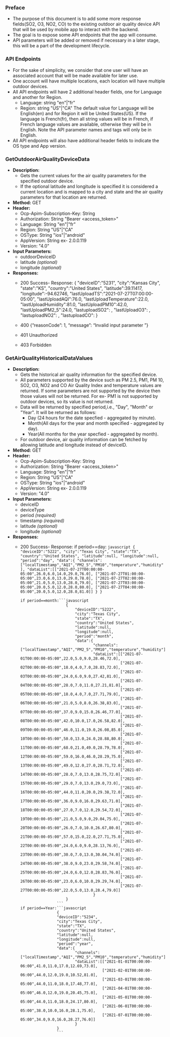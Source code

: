 ### Preface
- The purpose of this document is to add some more response fields(SO2, O3, NO2, CO) to the existing outdoor air quality device API that will be used by mobile app to interact with the backend.
- The goal is to expose some API endpoints that the app will consume.
- API parameters will be added or removed if necessary in a later stage, this will be a part of the development lifecycle.

### API Endpoints
- For the sake of simplicity, we consider that one user will have an associated account that will be made available for later use.
- One account will have multiple locations, each location will have multiple outdoor devices.
- All API endpoints will have 2 additional header fields, one for Language and another for Region.
  - Language: string    "en"|"fr"
  - Region: string      "US"|"CA"
  The default value for Language will be English(en) and for Region it will be United States(US). If the language is French(fr), then all string values will be in French, if French language values are available, otherwise they will be in English. Note the API parameter names and tags will only be in English.
- All API endpoints will also have additional header fields to indicate the OS type and App version.

### GetOutdoorAirQualityDeviceData
- **Description:**
  - Gets the current values for the air quality parameters for the specified outdoor device.
  - If the optional latitude and longitude is specified it is considered a current location and is mapped to a city and state and the air quality parameters for that location are returned.
- **Method:** GET
- **Header:**
  - Ocp-Apim-Subscription-Key: String
  - Authorization: String 	"Bearer <access_token>"
  - Language: String	"en"|"fr"
  - Region: String		"US"|"CA"
  - OSType: String		"ios"|"android"
  - AppVersion: String	ex- 2.0.0.119
  - Version: "4.0"
- **Input Parameters:**
  - outdoorDeviceID
  - latitude *(optional)*
  - longitude *(optional)*
- **Responses:**
  - 200 	Success- Response:
							{
							"deviceID":"5231",
							"city":"Kansas City",
							"state":"KS",
							"country":"United States",
							"latitude":39.11417,
							"longitude":-94.62746,
							"lastUploadTS":"2021-07-27T07:00:00-05:00",
							"lastUploadAQI":76.0,
							"lastUploadTemperature":22.0,
							"lastUploadHumidity":81.0,
							"lastUploadPM10":42.0,
							"lastUploadPM2_5":24.0,
							"lastuploadSO2": ,
							"lastUploadO3": ,
							"lastuploadNO2": ,
							"lastuploadCO": 
							}
	
  - 400     {“reasonCode”: 1, “message”: “Invalid input parameter ”}
  - 401 	Unauthorized
  - 403 	Forbidden


### GetAirQualityHistoricalDataValues
- **Description:**
  - Gets the historical air quality information for the specified device.
  - All parameters supported by the device such as PM 2.5, PM1, PM 10, SO2, O3, NO2 and CO Air Quality Index and temperature values are returned. If some parameters are not supported by the device then those values will not be returned. For ex- PM1 is not supported by outdoor devices, so its value is not returned.
  - Data will be returned by specified period,i.e., "Day", "Month" or "Year". It will be returned as follows:
    - Day (24 hours for the date specfied - aggregated by minute).
	- Month(All days for the year and month specified  - aggregated by day).
	- Year(All months for the year specfied - aggregated by month).
  - For outdoor device, air quality information can be fetched by allowing latitude and longitude instead of deviceID.
- **Method:** GET
- **Header:** 
  - Ocp-Apim-Subscription-Key: String
  - Authorization: String 	"Bearer <access_token>"
  - Language: String	"en"|"fr"
  - Region: String		"US"|"CA"
  - OSType: String		"ios"|"android"
  - AppVersion: String	ex- 2.0.0.119
  - Version: "4.0"
- **Input Parameters:**
  - deviceID
  - deviceType
  - period *(required)*
  - timestamp *(required)*
  - latitude *(optional)*
  - longitude *(optional)*
- **Responses:**
  - 200 	Success- Response:
		if period==day:	
		```javascript
			{
			"deviceID":"5222",
			"city":"Texas City",
			"state":"TX",
			"country":"United States",
			"latitude":null,
			"longitude":null,
			"period":"day",
			"data":{
					"channels":["localTimestamp","AQI","PM2_5","PM10","temperature","humidity"],
					"dataList":[["2021-07-27T00:00:00-05:00",26.0,6.0,14.0,29.0,76.0],
								["2021-07-27T01:00:00-05:00",23.0,6.0,13.0,29.0,78.0],
								["2021-07-27T02:00:00-05:00",21.0,5.0,13.0,28.0,79.0],
								["2021-07-27T03:00:00-05:00",20.0,5.0,12.0,28.0,80.0],
								["2021-07-27T04:00:00-05:00",20.0,5.0,12.0,28.0,81.0]]
					}
			}
		```
							
		if period==month:```javascript
							{
								"deviceID":"5222",
								"city":"Texas City",
								"state":"TX",
								"country":"United States",
								"latitude":null,
								"longitude":null,
								"period":"month",
								"data":{
										"channels":["localTimestamp","AQI","PM2_5","PM10","temperature","humidity"],
										"dataList":[["2021-07-01T00:00:00-05:00",22.0,5.0,9.0,28.46,72.0],
													["2021-07-02T00:00:00-05:00",18.0,4.0,7.0,28.83,72.0],
													["2021-07-03T00:00:00-05:00",24.0,6.0,9.0,27.42,81.0],
													["2021-07-04T00:00:00-05:00",28.0,7.0,11.0,27.21,81.0],
													["2021-07-05T00:00:00-05:00",18.0,4.0,7.0,27.71,79.0],
													["2021-07-06T00:00:00-05:00",21.0,5.0,8.0,26.38,83.0],
													["2021-07-07T00:00:00-05:00",37.0,9.0,15.0,26.46,77.0],
													["2021-07-08T00:00:00-05:00",42.0,10.0,17.0,26.58,82.0],
													["2021-07-09T00:00:00-05:00",46.0,11.0,19.0,26.08,85.0],
													["2021-07-10T00:00:00-05:00",50.0,13.0,24.0,28.88,80.0],
													["2021-07-11T00:00:00-05:00",68.0,21.0,49.0,28.79,78.0],
													["2021-07-12T00:00:00-05:00",59.0,16.0,46.0,28.29,75.0],
													["2021-07-13T00:00:00-05:00",49.0,12.0,27.0,28.71,72.0],
													["2021-07-14T00:00:00-05:00",28.0,7.0,13.0,28.75,72.0],
													["2021-07-15T00:00:00-05:00",29.0,7.0,13.0,29.0,73.0],
													["2021-07-16T00:00:00-05:00",44.0,11.0,20.0,29.38,72.0],
													["2021-07-17T00:00:00-05:00",36.0,9.0,16.0,29.63,71.0],
													["2021-07-18T00:00:00-05:00",27.0,7.0,12.0,29.54,72.0],
													["2021-07-19T00:00:00-05:00",21.0,5.0,9.0,29.04,75.0],
													["2021-07-20T00:00:00-05:00",26.0,7.0,10.0,26.67,80.0],
													["2021-07-21T00:00:00-05:00",57.0,15.0,22.0,27.71,75.0],
													["2021-07-22T00:00:00-05:00",24.0,6.0,9.0,28.13,76.0],
													["2021-07-23T00:00:00-05:00",30.0,7.0,13.0,30.04,74.0],
													["2021-07-24T00:00:00-05:00",38.0,9.0,23.0,29.58,74.0],
													["2021-07-25T00:00:00-05:00",24.0,6.0,12.0,28.83,76.0],
													["2021-07-26T00:00:00-05:00",23.0,6.0,10.0,29.29,74.0],
													["2021-07-27T00:00:00-05:00",22.0,5.0,13.0,28.4,79.0]]
										}
							}
						```
		if period==Year:```javascript
						{
						"deviceID":"5234",
						"city":"Texas City",
						"state":"TX",
						"country":"United States",
						"latitude":null,
						"longitude":null,
						"period":"year",
						"data":{
								"channels":["localTimestamp","AQI","PM2_5","PM10","temperature","humidity"],
								"dataList":[["2021-01-01T00:00:00-06:00",41.0,11.0,17.0,12.69,73.0],
											["2021-02-01T00:00:00-06:00",44.0,12.0,19.0,10.52,81.0],
											["2021-03-01T00:00:00-05:00",44.0,11.0,18.0,17.48,77.0],
											["2021-04-01T00:00:00-05:00",46.0,12.0,19.0,20.45,75.0],
											["2021-05-01T00:00:00-05:00",44.0,11.0,18.0,24.17,80.0],
											["2021-06-01T00:00:00-05:00",38.0,10.0,16.0,28.1,75.0],
											["2021-07-01T00:00:00-05:00",34.0,9.0,16.0,28.27,76.0]]
								}
						}
						```
						
		
							
							